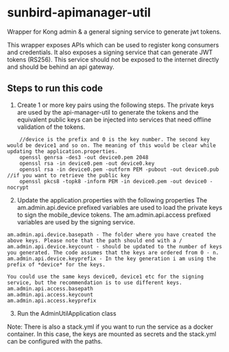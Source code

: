 # sunbird-apimanager-util
Wrapper for Kong admin & a general signing service to generate jwt tokens.

This wrapper exposes APIs which can be used to register kong consumers and credentials. It also exposes a signing service that can generate JWT tokens (RS256). This service should not be exposed to the internet directly and should be behind an api gateway.


## Steps to run this code
1. Create 1 or more key pairs using the following steps. The private keys are used by the api-manager-util to generate the tokens and the equivalent public keys can be injected into services that need offline validation of the tokens.

```
    //device is the prefix and 0 is the key number. The second key would be device1 and so on. The meaning of this would be clear while updating the application.properties.
    openssl genrsa -des3 -out device0.pem 2048
    openssl rsa -in device0.pem -out device0.key
    openssl rsa -in device0.pem -outform PEM -pubout -out device0.pub  //if you want to retrieve the public key
    openssl pkcs8 -topk8 -inform PEM -in device0.pem -out device0 -nocrypt
```
2. Update the application.properties with the following properties
The am.admin.api.device prefixed variables are used to load the private keys to sign the mobile_device tokens. The am.admin.api.access prefixed variables are used by the signing service. 
```
am.admin.api.device.basepath - The folder where you have created the above keys. Please note that the path should end with a /
am.admin.api.device.keycount - should be updated to the number of keys you generated. The code assumes that the keys are ordered from 0 - n. 
am.admin.api.device.keyprefix - In the key generation i am using the prefix of *device* for the keys.

You could use the same keys device0, device1 etc for the signing service, but the recommendation is to use different keys.
am.admin.api.access.basepath
am.admin.api.access.keycount
am.admin.api.access.keyprefix
```
3. Run the AdminUtilApplication class

Note: There is also a stack.yml if you want to run the service as a docker container. In this case, the keys are mounted as secrets and the stack.yml can be configured with the paths.
